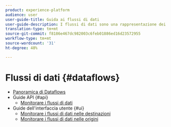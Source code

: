 ```yaml
---
product: experience-platform
audience: user
user-guide-title: Guida ai flussi di dati
user-guide-description: I flussi di dati sono una rappresentazione dei processi di dati che consentono di spostare i dati in Platform.
translation-type: tm+mt
source-git-commit: f8186e467dc982003c6feb01886ed16d23572955
workflow-type: tm+mt
source-wordcount: '31'
ht-degree: 48%

---
```



# Flussi di dati {#dataflows}

- [Panoramica di Dataflows](./home.md)
- Guide API {#api}
   - [Monitorare i flussi di dati](./api/monitor.md)
- Guide dell&#39;interfaccia utente {#ui}
   - [Monitorare i flussi di dati nelle destinazioni](./ui/monitor-destinations.md)
   - [Monitorare i flussi di dati nelle origini](./ui/monitor-sources.md)